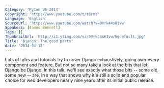 ```yaml
---
Category: 'PyCon US 2014'
Copyright: 'http://www.youtube.com/t/terms'
Language: 'English'
SourceUrl: 'http://www.youtube.com/watch?v=9Vrk44sHIvw'
Speakers: [James Bennett]
Tags: []
ThumbnailUrl: 'http://i1.ytimg.com/vi/9Vrk44sHIvw/hqdefault.jpg'
Title: 'Django: The good parts'
date: '2014-04-13'
---
```

Lots of talks and tutorials try to cover Django exhaustively, going over every component and feature. But not so many take a look at the bits that let Django be Django. In this talk, we'll see exactly what those bits -- some old, some new -- are, in a way that shows why it's still a solid and popular choice for web developers nearly nine years after its initial public release.
